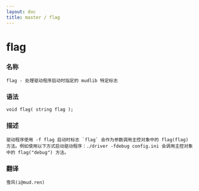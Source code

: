 ```yaml
---
layout: doc
title: master / flag
---
```

# flag

### 名称

    flag - 处理驱动程序启动时指定的 mudlib 特定标志

### 语法

    void flag( string flag );

### 描述

    驱动程序使用 -f flag 启动时标志 `flag` 会作为参数调用主控对象中的 flag(flag) 方法。例如使用以下方式启动驱动程序：./driver -fdebug config.ini 会调用主控对象中的 flag("debug") 方法。

### 翻译

    雪风(i@mud.ren)
